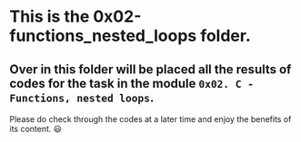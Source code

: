 # This is the 0x02-functions_nested_loops folder.
## Over in this folder will be placed all the results of codes for the task in the module `0x02. C - Functions, nested loops`.

Please do check through the codes at a later time and enjoy the benefits of its content.  :smiley:
